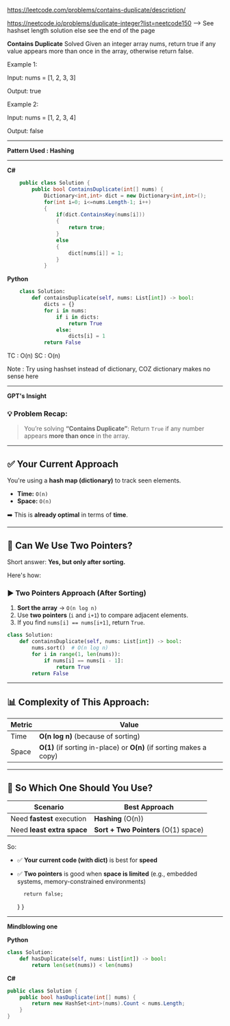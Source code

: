https://leetcode.com/problems/contains-duplicate/description/

https://neetcode.io/problems/duplicate-integer?list=neetcode150 --> See hashset length solution else see the end of the page 

**Contains Duplicate**
Solved 
Given an integer array nums, return true if any value appears more than once in the array, otherwise return false.

Example 1:

Input: nums = [1, 2, 3, 3]

Output: true

Example 2:

Input: nums = [1, 2, 3, 4]

Output: false

----

**Pattern Used : Hashing**

----

**C#**

```C#
    public class Solution {
        public bool ContainsDuplicate(int[] nums) {
            Dictionary<int,int> dict = new Dictionary<int,int>();
            for(int i=0; i<=nums.Length-1; i++)
            {
                if(dict.ContainsKey(nums[i]))
                {
                    return true;
                }
                else
                {
                    dict[nums[i]] = 1;
                }
            }
```

**Python**
```python
    class Solution:
        def containsDuplicate(self, nums: List[int]) -> bool:
            dicts = {}
            for i in nums:
                if i in dicts:
                    return True
                else:
                    dicts[i] = 1
            return False
```

TC : O(n)
SC : O(n)

Note : Try using hashset instead of dictionary, COZ dictionary makes no sense here

----

**GPT's Insight**

### 💡 Problem Recap:

> You’re solving **“Contains Duplicate”**:
> Return `True` if any number appears **more than once** in the array.

---

## ✅ Your Current Approach

You're using a **hash map (dictionary)** to track seen elements.

* **Time:** `O(n)`
* **Space:** `O(n)`

➡️ This is **already optimal** in terms of **time**.

---

## 🧠 Can We Use Two Pointers?

Short answer: **Yes, but only after sorting.**

Here's how:

### ▶️ Two Pointers Approach (After Sorting)

1. **Sort the array** → `O(n log n)`
2. Use **two pointers** (`i` and `i+1`) to compare adjacent elements.
3. If you find `nums[i] == nums[i+1]`, return `True`.

```python
class Solution:
    def containsDuplicate(self, nums: List[int]) -> bool:
        nums.sort()  # O(n log n)
        for i in range(1, len(nums)):
            if nums[i] == nums[i - 1]:
                return True
        return False
```

---

## 📊 Complexity of This Approach:

| Metric | Value                                                                |
| ------ | -------------------------------------------------------------------- |
| Time   | **O(n log n)** (because of sorting)                                  |
| Space  | **O(1)** (if sorting in-place) or **O(n)** (if sorting makes a copy) |

---

## 🤔 So Which One Should You Use?

| Scenario                   | Best Approach                        |
| -------------------------- | ------------------------------------ |
| Need **fastest** execution | **Hashing** (O(n))                   |
| Need **least extra space** | **Sort + Two Pointers** (O(1) space) |

So:

* ✅ **Your current code (with dict)** is best for **speed**
* ✅ **Two pointers** is good when **space is limited** (e.g., embedded systems, memory-constrained environments)

        return false;
    }
}

----

**Mindblowing one** 

**Python**

```python
class Solution:
    def hasDuplicate(self, nums: List[int]) -> bool:
        return len(set(nums)) < len(nums)
```

**C#**

```C#
public class Solution {
    public bool hasDuplicate(int[] nums) {
        return new HashSet<int>(nums).Count < nums.Length;
    }
}
```

